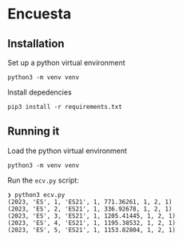 # Encuesta

## Installation

Set up a python virtual environment

    python3 -m venv venv

Install depedencies

    pip3 install -r requirements.txt

## Running it

Load the python virtual environment

    python3 -m venv venv

Run the `ecv.py` script:

    ❯ python3 ecv.py
    (2023, 'ES', 1, 'ES21', 1, 771.36261, 1, 2, 1)
    (2023, 'ES', 2, 'ES21', 1, 336.92678, 1, 2, 1)
    (2023, 'ES', 3, 'ES21', 1, 1205.41445, 1, 2, 1)
    (2023, 'ES', 4, 'ES21', 1, 1195.38532, 1, 2, 1)
    (2023, 'ES', 5, 'ES21', 1, 1153.82804, 1, 2, 1)
